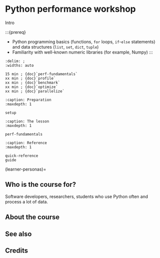 # Python performance workshop

Intro

:::{prereq}
- Python programming basics (functions, `for` loops, `if`-`else` statements) and data structures (`list`, `set`, `dict`, `tuple`) 
- Familiarity with well-known numeric libraries (for example, Numpy)
:::

```{csv-table}
:delim: ;
:widths: auto

15 min ; {doc}`perf-fundamentals`
xx min ; {doc}`profile`
xx min ; {doc}`benchmark`
xx min ; {doc}`optimize`
xx min ; {doc}`parallelize`
```

```{toctree}
:caption: Preparation
:maxdepth: 1

setup
```

```{toctree}
:caption: The lesson
:maxdepth: 1

perf-fundamentals
```

```{toctree}
:caption: Reference
:maxdepth: 1

quick-reference
guide
```

(learner-personas)=

## Who is the course for?

Software developers, researchers, students who use Python often and process a lot of data. 

## About the course


## See also

## Credits
